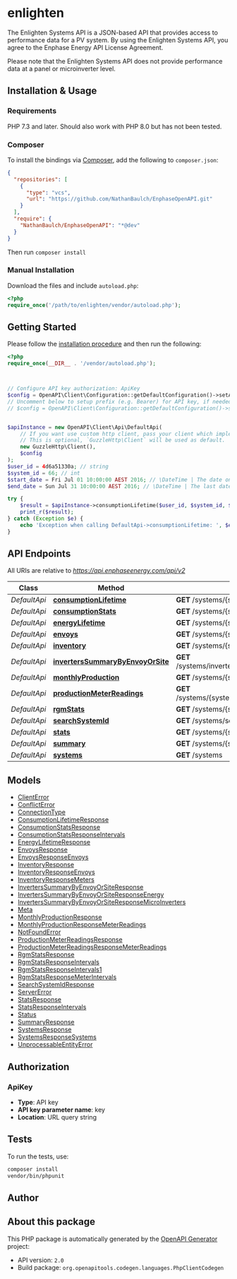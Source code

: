 # enlighten

The Enlighten Systems API is a JSON-based API that provides access to performance data for a PV system. By using the Enlighten Systems API, you agree to the Enphase Energy API License Agreement.

Please note that the Enlighten Systems API does not provide performance data at a panel or microinverter level.


## Installation & Usage

### Requirements

PHP 7.3 and later.
Should also work with PHP 8.0 but has not been tested.

### Composer

To install the bindings via [Composer](https://getcomposer.org/), add the following to `composer.json`:

```json
{
  "repositories": [
    {
      "type": "vcs",
      "url": "https://github.com/NathanBaulch/EnphaseOpenAPI.git"
    }
  ],
  "require": {
    "NathanBaulch/EnphaseOpenAPI": "*@dev"
  }
}
```

Then run `composer install`

### Manual Installation

Download the files and include `autoload.php`:

```php
<?php
require_once('/path/to/enlighten/vendor/autoload.php');
```

## Getting Started

Please follow the [installation procedure](#installation--usage) and then run the following:

```php
<?php
require_once(__DIR__ . '/vendor/autoload.php');



// Configure API key authorization: ApiKey
$config = OpenAPI\Client\Configuration::getDefaultConfiguration()->setApiKey('key', 'YOUR_API_KEY');
// Uncomment below to setup prefix (e.g. Bearer) for API key, if needed
// $config = OpenAPI\Client\Configuration::getDefaultConfiguration()->setApiKeyPrefix('key', 'Bearer');


$apiInstance = new OpenAPI\Client\Api\DefaultApi(
    // If you want use custom http client, pass your client which implements `GuzzleHttp\ClientInterface`.
    // This is optional, `GuzzleHttp\Client` will be used as default.
    new GuzzleHttp\Client(),
    $config
);
$user_id = 4d6a51330a; // string
$system_id = 66; // int
$start_date = Fri Jul 01 10:00:00 AEST 2016; // \DateTime | The date on which to start the time series. Defaults to the system's operational date.
$end_date = Sun Jul 31 10:00:00 AEST 2016; // \DateTime | The last date to include in the time series. Defaults to yesterday or the last day the system reported, whichever is earlier.

try {
    $result = $apiInstance->consumptionLifetime($user_id, $system_id, $start_date, $end_date);
    print_r($result);
} catch (Exception $e) {
    echo 'Exception when calling DefaultApi->consumptionLifetime: ', $e->getMessage(), PHP_EOL;
}

```

## API Endpoints

All URIs are relative to *https://api.enphaseenergy.com/api/v2*

Class | Method | HTTP request | Description
------------ | ------------- | ------------- | -------------
*DefaultApi* | [**consumptionLifetime**](docs/Api/DefaultApi.md#consumptionlifetime) | **GET** /systems/{system_id}/consumption_lifetime | 
*DefaultApi* | [**consumptionStats**](docs/Api/DefaultApi.md#consumptionstats) | **GET** /systems/{system_id}/consumption_stats | 
*DefaultApi* | [**energyLifetime**](docs/Api/DefaultApi.md#energylifetime) | **GET** /systems/{system_id}/energy_lifetime | 
*DefaultApi* | [**envoys**](docs/Api/DefaultApi.md#envoys) | **GET** /systems/{system_id}/envoys | 
*DefaultApi* | [**inventory**](docs/Api/DefaultApi.md#inventory) | **GET** /systems/{system_id}/inventory | 
*DefaultApi* | [**invertersSummaryByEnvoyOrSite**](docs/Api/DefaultApi.md#inverterssummarybyenvoyorsite) | **GET** /systems/inverters_summary_by_envoy_or_site | 
*DefaultApi* | [**monthlyProduction**](docs/Api/DefaultApi.md#monthlyproduction) | **GET** /systems/{system_id}/monthly_production | 
*DefaultApi* | [**productionMeterReadings**](docs/Api/DefaultApi.md#productionmeterreadings) | **GET** /systems/{system_id}/production_meter_readings | 
*DefaultApi* | [**rgmStats**](docs/Api/DefaultApi.md#rgmstats) | **GET** /systems/{system_id}/rgm_stats | 
*DefaultApi* | [**searchSystemId**](docs/Api/DefaultApi.md#searchsystemid) | **GET** /systems/search_system_id | 
*DefaultApi* | [**stats**](docs/Api/DefaultApi.md#stats) | **GET** /systems/{system_id}/stats | 
*DefaultApi* | [**summary**](docs/Api/DefaultApi.md#summary) | **GET** /systems/{system_id}/summary | 
*DefaultApi* | [**systems**](docs/Api/DefaultApi.md#systems) | **GET** /systems | 

## Models

- [ClientError](docs/Model/ClientError.md)
- [ConflictError](docs/Model/ConflictError.md)
- [ConnectionType](docs/Model/ConnectionType.md)
- [ConsumptionLifetimeResponse](docs/Model/ConsumptionLifetimeResponse.md)
- [ConsumptionStatsResponse](docs/Model/ConsumptionStatsResponse.md)
- [ConsumptionStatsResponseIntervals](docs/Model/ConsumptionStatsResponseIntervals.md)
- [EnergyLifetimeResponse](docs/Model/EnergyLifetimeResponse.md)
- [EnvoysResponse](docs/Model/EnvoysResponse.md)
- [EnvoysResponseEnvoys](docs/Model/EnvoysResponseEnvoys.md)
- [InventoryResponse](docs/Model/InventoryResponse.md)
- [InventoryResponseEnvoys](docs/Model/InventoryResponseEnvoys.md)
- [InventoryResponseMeters](docs/Model/InventoryResponseMeters.md)
- [InvertersSummaryByEnvoyOrSiteResponse](docs/Model/InvertersSummaryByEnvoyOrSiteResponse.md)
- [InvertersSummaryByEnvoyOrSiteResponseEnergy](docs/Model/InvertersSummaryByEnvoyOrSiteResponseEnergy.md)
- [InvertersSummaryByEnvoyOrSiteResponseMicroInverters](docs/Model/InvertersSummaryByEnvoyOrSiteResponseMicroInverters.md)
- [Meta](docs/Model/Meta.md)
- [MonthlyProductionResponse](docs/Model/MonthlyProductionResponse.md)
- [MonthlyProductionResponseMeterReadings](docs/Model/MonthlyProductionResponseMeterReadings.md)
- [NotFoundError](docs/Model/NotFoundError.md)
- [ProductionMeterReadingsResponse](docs/Model/ProductionMeterReadingsResponse.md)
- [ProductionMeterReadingsResponseMeterReadings](docs/Model/ProductionMeterReadingsResponseMeterReadings.md)
- [RgmStatsResponse](docs/Model/RgmStatsResponse.md)
- [RgmStatsResponseIntervals](docs/Model/RgmStatsResponseIntervals.md)
- [RgmStatsResponseIntervals1](docs/Model/RgmStatsResponseIntervals1.md)
- [RgmStatsResponseMeterIntervals](docs/Model/RgmStatsResponseMeterIntervals.md)
- [SearchSystemIdResponse](docs/Model/SearchSystemIdResponse.md)
- [ServerError](docs/Model/ServerError.md)
- [StatsResponse](docs/Model/StatsResponse.md)
- [StatsResponseIntervals](docs/Model/StatsResponseIntervals.md)
- [Status](docs/Model/Status.md)
- [SummaryResponse](docs/Model/SummaryResponse.md)
- [SystemsResponse](docs/Model/SystemsResponse.md)
- [SystemsResponseSystems](docs/Model/SystemsResponseSystems.md)
- [UnprocessableEntityError](docs/Model/UnprocessableEntityError.md)

## Authorization

### ApiKey

- **Type**: API key
- **API key parameter name**: key
- **Location**: URL query string


## Tests

To run the tests, use:

```bash
composer install
vendor/bin/phpunit
```

## Author



## About this package

This PHP package is automatically generated by the [OpenAPI Generator](https://openapi-generator.tech) project:

- API version: `2.0`
- Build package: `org.openapitools.codegen.languages.PhpClientCodegen`
